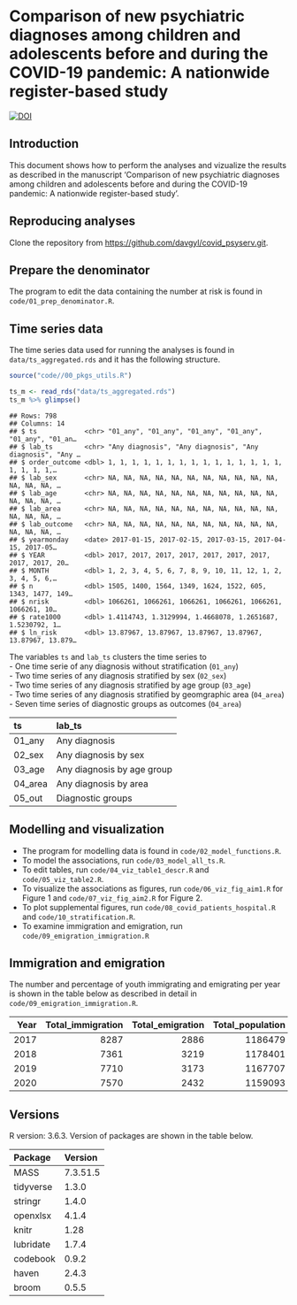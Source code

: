 Comparison of new psychiatric diagnoses among children and adolescents
before and during the COVID-19 pandemic: A nationwide register-based
study
================

[![DOI](https://zenodo.org/badge/511254713.svg)](https://zenodo.org/badge/latestdoi/511254713)

## Introduction

This document shows how to perform the analyses and vizualize the
results as described in the manuscript ‘Comparison of new psychiatric
diagnoses among children and adolescents before and during the COVID-19
pandemic: A nationwide register-based study’.

## Reproducing analyses

Clone the repository from <https://github.com/davgyl/covid_psyserv.git>.

## Prepare the denominator

The program to edit the data containing the number at risk is found in
`code/01_prep_denominator.R`.

## Time series data

The time series data used for running the analyses is found in
`data/ts_aggregated.rds` and it has the following structure.

``` r
source("code//00_pkgs_utils.R")

ts_m <- read_rds("data/ts_aggregated.rds")
ts_m %>% glimpse()
```

    ## Rows: 798
    ## Columns: 14
    ## $ ts            <chr> "01_any", "01_any", "01_any", "01_any", "01_any", "01_an…
    ## $ lab_ts        <chr> "Any diagnosis", "Any diagnosis", "Any diagnosis", "Any …
    ## $ order_outcome <dbl> 1, 1, 1, 1, 1, 1, 1, 1, 1, 1, 1, 1, 1, 1, 1, 1, 1, 1, 1,…
    ## $ lab_sex       <chr> NA, NA, NA, NA, NA, NA, NA, NA, NA, NA, NA, NA, NA, NA, …
    ## $ lab_age       <chr> NA, NA, NA, NA, NA, NA, NA, NA, NA, NA, NA, NA, NA, NA, …
    ## $ lab_area      <chr> NA, NA, NA, NA, NA, NA, NA, NA, NA, NA, NA, NA, NA, NA, …
    ## $ lab_outcome   <chr> NA, NA, NA, NA, NA, NA, NA, NA, NA, NA, NA, NA, NA, NA, …
    ## $ yearmonday    <date> 2017-01-15, 2017-02-15, 2017-03-15, 2017-04-15, 2017-05…
    ## $ YEAR          <dbl> 2017, 2017, 2017, 2017, 2017, 2017, 2017, 2017, 2017, 20…
    ## $ MONTH         <dbl> 1, 2, 3, 4, 5, 6, 7, 8, 9, 10, 11, 12, 1, 2, 3, 4, 5, 6,…
    ## $ n             <dbl> 1505, 1400, 1564, 1349, 1624, 1522, 605, 1343, 1477, 149…
    ## $ nrisk         <dbl> 1066261, 1066261, 1066261, 1066261, 1066261, 1066261, 10…
    ## $ rate1000      <dbl> 1.4114743, 1.3129994, 1.4668078, 1.2651687, 1.5230792, 1…
    ## $ ln_risk       <dbl> 13.87967, 13.87967, 13.87967, 13.87967, 13.87967, 13.879…

The variables `ts` and `lab_ts` clusters the time series to  
\- One time serie of any diagnosis without stratification (`01_any`)  
\- Two time series of any diagnosis stratified by sex (`02_sex`)  
\- Two time series of any diagnosis stratified by age group (`03_age`)  
\- Two time series of any diagnosis stratified by geomgraphic area
(`04_area`)  
\- Seven time series of diagnostic groups as outcomes (`04_area`)

| ts       | lab\_ts                    |
| :------- | :------------------------- |
| 01\_any  | Any diagnosis              |
| 02\_sex  | Any diagnosis by sex       |
| 03\_age  | Any diagnosis by age group |
| 04\_area | Any diagnosis by area      |
| 05\_out  | Diagnostic groups          |

## Modelling and visualization

  - The program for modelling data is found in
    `code/02_model_functions.R`.  
  - To model the associations, run `code/03_model_all_ts.R`.  
  - To edit tables, run `code/04_viz_table1_descr.R` and
    `code/05_viz_table2.R`.  
  - To visualize the associations as figures, run
    `code/06_viz_fig_aim1.R` for Figure 1 and `code/07_viz_fig_aim2.R`
    for Figure 2.  
  - To plot supplemental figures, run
    `code/08_covid_patients_hospital.R` and
    `code/10_stratification.R`.  
  - To examine immigration and emigration, run
    `code/09_emigration_immigration.R`

## Immigration and emigration

The number and percentage of youth immigrating and emigrating per year
is shown in the table below as described in detail in
`code/09_emigration_immigration.R`.

| Year | Total\_immigration | Total\_emigration | Total\_population | Percent\_immigration | Percent\_emigration |
| ---: | -----------------: | ----------------: | ----------------: | -------------------: | ------------------: |
| 2017 |               8287 |              2886 |           1186479 |            0.6984532 |           0.2432407 |
| 2018 |               7361 |              3219 |           1178401 |            0.6246600 |           0.2731668 |
| 2019 |               7710 |              3173 |           1167707 |            0.6602684 |           0.2717291 |
| 2020 |               7570 |              2432 |           1159093 |            0.6530969 |           0.2098192 |

## Versions

R version: 3.6.3. Version of packages are shown in the table below.

| Package   | Version  |
| :-------- | :------- |
| MASS      | 7.3.51.5 |
| tidyverse | 1.3.0    |
| stringr   | 1.4.0    |
| openxlsx  | 4.1.4    |
| knitr     | 1.28     |
| lubridate | 1.7.4    |
| codebook  | 0.9.2    |
| haven     | 2.4.3    |
| broom     | 0.5.5    |
